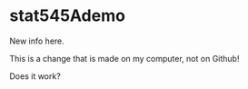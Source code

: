 # stat545Ademo

New info here.

This is a change that is made on my computer, not on Github! 

Does it work?

